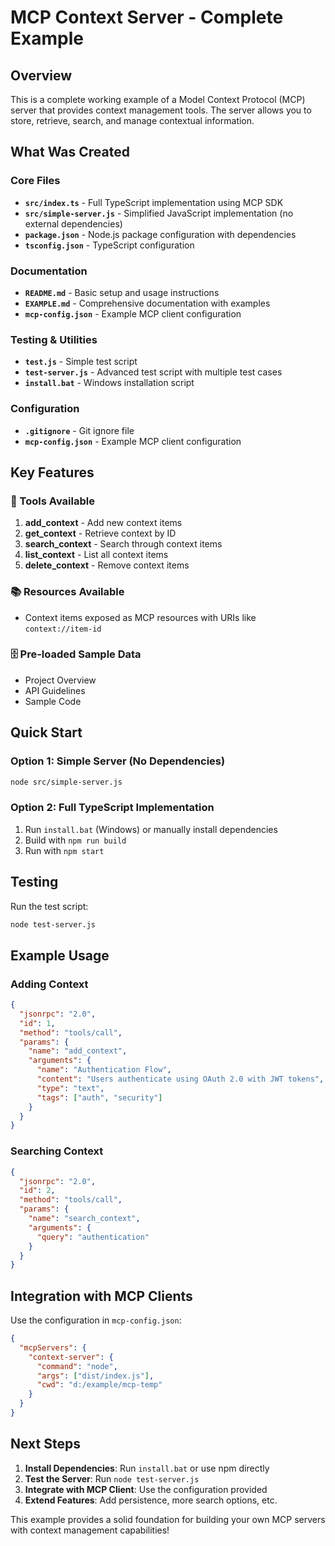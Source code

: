 # MCP Context Server - Complete Example

## Overview

This is a complete working example of a Model Context Protocol (MCP) server that provides context management tools. The server allows you to store, retrieve, search, and manage contextual information.

## What Was Created

### Core Files
- **`src/index.ts`** - Full TypeScript implementation using MCP SDK
- **`src/simple-server.js`** - Simplified JavaScript implementation (no external dependencies)
- **`package.json`** - Node.js package configuration with dependencies
- **`tsconfig.json`** - TypeScript configuration

### Documentation
- **`README.md`** - Basic setup and usage instructions
- **`EXAMPLE.md`** - Comprehensive documentation with examples
- **`mcp-config.json`** - Example MCP client configuration

### Testing & Utilities
- **`test.js`** - Simple test script
- **`test-server.js`** - Advanced test script with multiple test cases
- **`install.bat`** - Windows installation script

### Configuration
- **`.gitignore`** - Git ignore file
- **`mcp-config.json`** - Example MCP client configuration

## Key Features

### 🔧 Tools Available
1. **add_context** - Add new context items
2. **get_context** - Retrieve context by ID
3. **search_context** - Search through context items
4. **list_context** - List all context items
5. **delete_context** - Remove context items

### 📚 Resources Available
- Context items exposed as MCP resources with URIs like `context://item-id`

### 🗄️ Pre-loaded Sample Data
- Project Overview
- API Guidelines
- Sample Code

## Quick Start

### Option 1: Simple Server (No Dependencies)
```bash
node src/simple-server.js
```

### Option 2: Full TypeScript Implementation
1. Run `install.bat` (Windows) or manually install dependencies
2. Build with `npm run build`
3. Run with `npm start`

## Testing

Run the test script:
```bash
node test-server.js
```

## Example Usage

### Adding Context
```json
{
  "jsonrpc": "2.0",
  "id": 1,
  "method": "tools/call",
  "params": {
    "name": "add_context",
    "arguments": {
      "name": "Authentication Flow",
      "content": "Users authenticate using OAuth 2.0 with JWT tokens",
      "type": "text",
      "tags": ["auth", "security"]
    }
  }
}
```

### Searching Context
```json
{
  "jsonrpc": "2.0",
  "id": 2,
  "method": "tools/call",
  "params": {
    "name": "search_context",
    "arguments": {
      "query": "authentication"
    }
  }
}
```

## Integration with MCP Clients

Use the configuration in `mcp-config.json`:
```json
{
  "mcpServers": {
    "context-server": {
      "command": "node",
      "args": ["dist/index.js"],
      "cwd": "d:/example/mcp-temp"
    }
  }
}
```

## Next Steps

1. **Install Dependencies**: Run `install.bat` or use npm directly
2. **Test the Server**: Run `node test-server.js`
3. **Integrate with MCP Client**: Use the configuration provided
4. **Extend Features**: Add persistence, more search options, etc.

This example provides a solid foundation for building your own MCP servers with context management capabilities!
